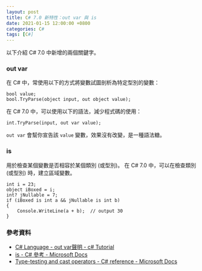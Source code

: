 ```yaml
---
layout: post
title: C# 7.0 新特性：out var 與 is
date: 2021-01-15 12:00:00 +0800
categories: C#
tags: [C#]
--- 
```


以下介紹 C# 7.0 中新增的兩個關鍵字。

### out var

在 C# 中，常使用以下的方式將變數試圖剖析為特定型別的變數：

```
bool value;
bool.TryParse(object input, out object value);
```

在 C# 7.0 中，可以使用以下的語法，減少程式碼的使用：

```
int.TryParse(input, out var value);
```

`out var` 會幫你宣告該 `value` 變數，效果沒有改變，是一種語法糖。

### is

用於檢查某個變數是否相容於某個類別 (或型別)。
在 C# 7.0 中，可以在檢查類別 (或型別) 時，建立區域變數。

```
int i = 23;
object iBoxed = i;
int? jNullable = 7;
if (iBoxed is int a && jNullable is int b)
{
    Console.WriteLine(a + b);  // output 30
}
```

### 參考資料
- [C# Language - out var聲明 - c# Tutorial](https://riptutorial.com/zh-TW/csharp/example/6326/out-var%E8%81%B2%E6%98%8E)
- [is - C# 參考 - Microsoft Docs](https://docs.microsoft.com/zh-tw/dotnet/csharp/language-reference/keywords/is)
- [Type-testing and cast operators - C# reference - Microsoft Docs](https://docs.microsoft.com/en-us/dotnet/csharp/language-reference/operators/type-testing-and-cast)